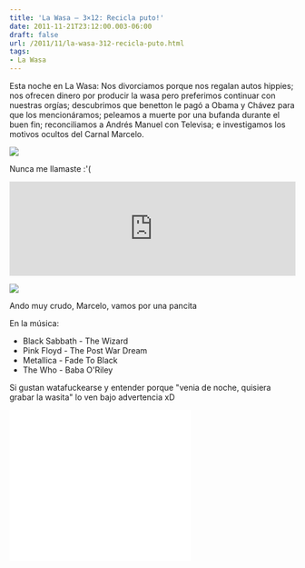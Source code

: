 ```yaml
---
title: 'La Wasa – 3×12: Recicla puto!'
date: 2011-11-21T23:12:00.003-06:00
draft: false
url: /2011/11/la-wasa-312-recicla-puto.html
tags: 
- La Wasa
---
```


Esta noche en La Wasa: Nos divorciamos porque nos regalan autos hippies; nos ofrecen dinero por producir la wasa pero preferimos continuar con nuestras orgías; descubrimos que benetton le pagó a Obama y Chávez para que los mencionáramos; peleamos a muerte por una bufanda durante el buen fin; reconciliamos a Andrés Manuel con Televisa; e investigamos los motivos ocultos del Carnal Marcelo.  
  

[![](http://4.bp.blogspot.com/-Pw1emIW4fJw/UVNXmmYpJPI/AAAAAAAAHIM/T_nTDKij_J8/s320/United-Colors-of-Benetton-Unhate-Posters-1.jpg)](http://4.bp.blogspot.com/-Pw1emIW4fJw/UVNXmmYpJPI/AAAAAAAAHIM/T_nTDKij_J8/s1600/United-Colors-of-Benetton-Unhate-Posters-1.jpg)

Nunca me llamaste :'(

  
<iframe frameborder="no" height="166" scrolling="no" src="http://w.soundcloud.com/player/?url=http%3A%2F%2Fapi.soundcloud.com%2Ftracks%2F85216694&amp;show_artwork=true" width="100%"></iframe>  

[![](http://3.bp.blogspot.com/-d_k4GcZMzzg/UVNXVXACUyI/AAAAAAAAHGo/neTof2yC9pg/s1600/AMLO-y-Ebrard.jpg)](http://3.bp.blogspot.com/-d_k4GcZMzzg/UVNXVXACUyI/AAAAAAAAHGo/neTof2yC9pg/s1600/AMLO-y-Ebrard.jpg)

Ando muy crudo, Marcelo, vamos por una pancita

  
En la música:  

*   Black Sabbath - The Wizard
*   Pink Floyd - The Post War Dream
*   Metallica - Fade To Black
*   The Who - Baba O'Riley

Si gustan watafuckearse y entender porque "venia de noche, quisiera grabar la wasita" lo ven bajo advertencia xD  
  

<object class="BLOGGER-youtube-video" classid="clsid:D27CDB6E-AE6D-11cf-96B8-444553540000" codebase="http://download.macromedia.com/pub/shockwave/cabs/flash/swflash.cab#version=6,0,40,0" data-thumbnail-src="http://1.gvt0.com/vi/693m7iCh-TE/0.jpg" height="266" width="320">
<param name="movie" value="//www.youtube.com/v/693m7iCh-TE&amp;fs=1&amp;source=uds">
<param name="bgcolor" value="#FFFFFF">
<embed width="320" height="266" src="//www.youtube.com/v/693m7iCh-TE&amp;fs=1&amp;source=uds" type="application/x-shockwave-flash">
</object>